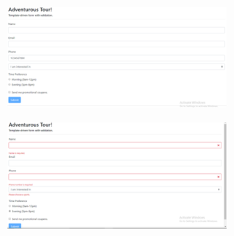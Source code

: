 ![](https://github.com/ParulPetal/Template-Driven-Forms/blob/master/Forms.PNG)
<br/> <br/>

![](https://github.com/ParulPetal/Template-Driven-Forms/blob/master/forms1.PNG)
